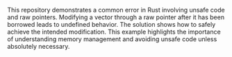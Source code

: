 This repository demonstrates a common error in Rust involving unsafe code and raw pointers. Modifying a vector through a raw pointer after it has been borrowed leads to undefined behavior. The solution shows how to safely achieve the intended modification.  This example highlights the importance of understanding memory management and avoiding unsafe code unless absolutely necessary.